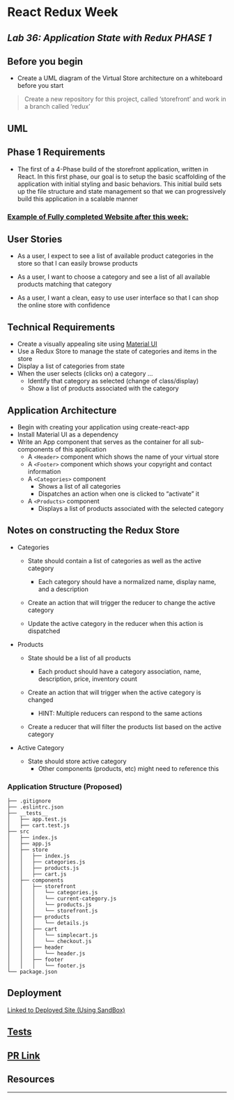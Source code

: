 # React Redux Week

## ***Lab 36: Application State with Redux PHASE 1***

## Before you begin

- Create a UML diagram of the Virtual Store architecture on a whiteboard before you start

> Create a new repository for this project, called ‘storefront’ and work in a branch called ‘redux’

## UML

## Phase 1 Requirements

- The first of a 4-Phase build of the storefront application, written in React. In this first phase, our goal is to setup the basic scaffolding of the application with initial styling and basic behaviors. This initial build sets up the file structure and state management so that we can progressively build this application in a scalable manner

### [Example of Fully completed Website after this week:](https://virtual-web-store.netlify.app/)

## User Stories

- As a user, I expect to see a list of available product categories in the store so that I can easily browse products

- As a user, I want to choose a category and see a list of all available products matching that category

- As a user, I want a clean, easy to use user interface so that I can shop the online store with confidence

## Technical Requirements

- Create a visually appealing site using [Material UI](https://material-ui.com/)
- Use a Redux Store to manage the state of categories and items in the store
- Display a list of categories from state
- When the user selects (clicks on) a category …
  - Identify that category as selected (change of class/display)
  - Show a list of products associated with the category

## Application Architecture

- Begin with creating your application using create-react-app
- Install Material UI as a dependency
- Write an App component that serves as the container for all sub-components of this application
  - A `<Header>` component which shows the name of your virtual store
  - A `<Footer>` component which shows your copyright and contact information
  - A `<Categories>` component
    - Shows a list of all categories
    - Dispatches an action when one is clicked to “activate” it  
  - A `<Products>` component
    - Displays a list of products associated with the selected category

## Notes on constructing the Redux Store

- Categories
  - State should contain a list of categories as well as the active category
    - Each category should have a normalized name, display name, and a description

  - Create an action that will trigger the reducer to change the active category
  - Update the active category in the reducer when this action is dispatched

- Products
  - State should be a list of all products
    - Each product should have a category association, name, description, price, inventory count

  - Create an action that will trigger when the active category is changed
    - HINT: Multiple reducers can respond to the same actions

  - Create a reducer that will filter the products list based on the active category

- Active Category
  - State should store active category
    - Other components (products, etc) might need to reference this

### Application Structure (Proposed)

    ├── .gitignore
    ├── .eslintrc.json
    ├── __tests__
    │   ├── app.test.js
    │   ├── cart.test.js
    ├── src
    │   ├── index.js
    │   ├── app.js
    │   ├── store
    │   │   ├── index.js
    │   │   ├── categories.js
    │   │   ├── products.js
    │   │   ├── cart.js
    │   ├── components
    │   │   ├── storefront
    │   │   │   └── categories.js
    │   │   │   └── current-category.js
    │   │   │   └── products.js
    │   │   │   └── storefront.js
    │   │   ├── products
    │   │   │   └── details.js
    │   │   ├── cart
    │   │   │   └── simplecart.js
    │   │   │   └── checkout.js
    │   │   ├── header
    │   │   │   └── header.js
    │   │   ├── footer
    │   │   │   └── footer.js
    └── package.json

## Deployment

[Linked to Deployed Site (Using SandBox)]()

## [Tests](./src/__tests__/)

## [PR Link]()

## Resources

------------------------------------------------------------------------------------------------------------------------------------------------------------------------------------------------------------------
